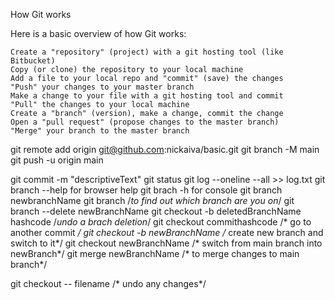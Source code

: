  How Git works

Here is a basic overview of how Git works:

    Create a "repository" (project) with a git hosting tool (like Bitbucket)
    Copy (or clone) the repository to your local machine
    Add a file to your local repo and "commit" (save) the changes
    "Push" your changes to your master branch
    Make a change to your file with a git hosting tool and commit
    "Pull" the changes to your local machine
    Create a "branch" (version), make a change, commit the change
    Open a "pull request" (propose changes to the master branch)
    "Merge" your branch to the master branch

git remote add origin git@github.com:nickaiva/basic.git
git branch -M main
git push -u origin main

git commit -m "descriptiveText"
git status
git log --oneline --all >> log.txt
git branch --help for browser help
git brach -h for console
git branch newbranchName
git branch /*to find out which branch are you on*/
git branch --delete newBranchName
git checkout -b deletedBranchName hashcode /*undo a  brach deletion*/
git checkout commithashcode /* go to another commit */
git checkout -b newBranchName /* create new branch and switch to it*/
git checkout newBranchName /* switch from main branch into newBranch*/
git merge newBranchName /* to merge changes to main branch*/

git checkout -- filename /* undo any changes*/
